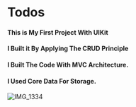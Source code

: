 # Todos
#### This is My First Project With UIKit
#### I Built it By Applying The CRUD Principle
#### I Built The Code With MVC Architecture.
#### I Used Core Data For Storage.

![IMG_1334](https://github.com/MahmoudElgalawy/Todos/assets/166094135/40a35ccf-8f0e-4622-ae01-496900929b8f)

